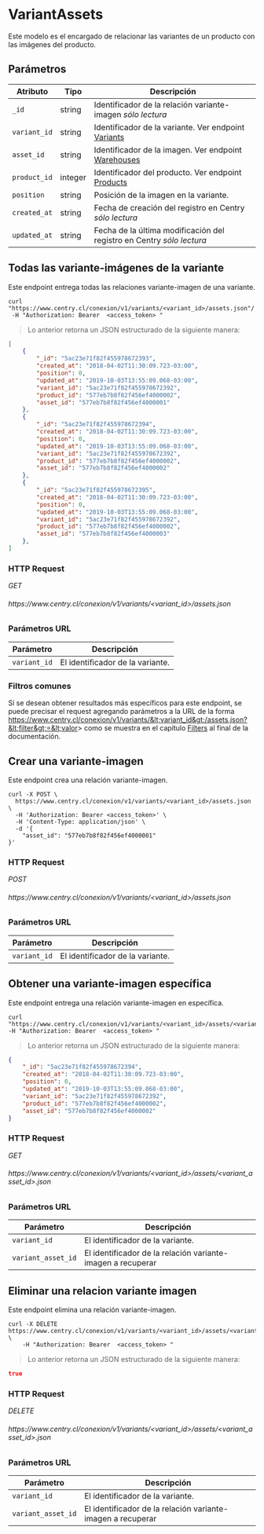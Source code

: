 # VariantAssets

Este modelo es el encargado de relacionar las variantes de un producto con las
imágenes del producto.

## Parámetros

Atributo       | Tipo    | Descripción
---------------| ------- | -----------
`_id`          | string  | Identificador de la relación variante-imagen <i class="label label-info">sólo lectura</i>
`variant_id`   | string  | Identificador de la variante. Ver endpoint [Variants](#variants)
`asset_id`     | string  | Identificador de la imagen. Ver endpoint [Warehouses](#warehouses)
`product_id`   | integer | Identificador del producto. Ver endpoint [Products](#products)
`position`     | string  | Posición de la imagen en la variante.
`created_at`   | string  | Fecha de creación del registro en Centry <i class="label label-info">sólo lectura</i>
`updated_at`   | string  | Fecha de la última modificación del registro en Centry <i class="label label-info">sólo lectura</i>

## Todas las variante-imágenes de la variante

Este endpoint entrega todas las relaciones variante-imagen de una variante.

```shell
curl "https://www.centry.cl/conexion/v1/variants/<variant_id>/assets.json"/
 -H "Authorization: Bearer  <access_token> "
```

> Lo anterior retorna un JSON estructurado de la siguiente manera:

```json
[
    {
        "_id": "5ac23e71f82f455978672393",
        "created_at": "2018-04-02T11:30:09.723-03:00",
        "position": 0,
        "updated_at": "2019-10-03T13:55:09.068-03:00",
        "variant_id": "5ac23e71f82f455978672392",
        "product_id": "577eb7b8f82f456ef4000002",
        "asset_id": "577eb7b8f82f456ef4000001"
    },
    {
        "_id": "5ac23e71f82f455978672394",
        "created_at": "2018-04-02T11:30:09.723-03:00",
        "position": 0,
        "updated_at": "2019-10-03T13:55:09.068-03:00",
        "variant_id": "5ac23e71f82f455978672392",
        "product_id": "577eb7b8f82f456ef4000002",
        "asset_id": "577eb7b8f82f456ef4000002"
    },
    {
        "_id": "5ac23e71f82f455978672395",
        "created_at": "2018-04-02T11:30:09.723-03:00",
        "position": 0,
        "updated_at": "2019-10-03T13:55:09.068-03:00",
        "variant_id": "5ac23e71f82f455978672392",
        "product_id": "577eb7b8f82f456ef4000002",
        "asset_id": "577eb7b8f82f456ef4000003"
    },
]
```

### HTTP Request

<div class="api-endpoint">
  <div class="endpoint-data">
    <i class="label label-get">GET</i>
    <h6> https://www.centry.cl/conexion/v1/variants/&lt;variant_id&gt;/assets.json </h6>
  </div>
</div>

### Parámetros URL
Parámetro              | Descripción
---------------------- | -----------------------------------------------------------
`variant_id`           | El identificador de la variante.


### Filtros comunes

Si se desean obtener resultados más específicos para este endpoint, se puede
precisar el request agregando parámetros a la URL de la forma
https://www.centry.cl/conexion/v1/variants/&lt;variant_id&gt;/assets.json?&lt;filter&gt;=&lt;valor&gt;
como se muestra en el capítulo [Filters](#filters) al final de la documentación.


## Crear una variante-imagen

Este endpoint crea una relación variante-imagen.

```shell
curl -X POST \
  https://www.centry.cl/conexion/v1/variants/<variant_id>/assets.json \
  -H 'Authorization: Bearer <access_token>' \
  -H 'Content-Type: application/json' \
  -d '{
    "asset_id": "577eb7b8f82f456ef4000001"
}'
```

### HTTP Request

<div class="api-endpoint">
  <div class="endpoint-data">
    <i class="label label-post">POST</i>
    <h6> https://www.centry.cl/conexion/v1/variants/&lt;variant_id&gt;/assets.json </h6>
  </div>
</div>

### Parámetros URL
Parámetro              | Descripción
---------------------- | -----------------------------------------------------------
`variant_id`           | El identificador de la variante.


## Obtener una variante-imagen específica

Este endpoint entrega una relación variante-imagen en específica.

```shell
curl "https://www.centry.cl/conexion/v1/variants/<variant_id>/assets/<variant_asset_id>.json" -H "Authorization: Bearer  <access_token> "
```

> Lo anterior retorna un JSON estructurado de la siguiente manera:

```json
{
    "_id": "5ac23e71f82f455978672394",
    "created_at": "2018-04-02T11:30:09.723-03:00",
    "position": 0,
    "updated_at": "2019-10-03T13:55:09.068-03:00",
    "variant_id": "5ac23e71f82f455978672392",
    "product_id": "577eb7b8f82f456ef4000002",
    "asset_id": "577eb7b8f82f456ef4000002"
}
```

### HTTP Request

<div class="api-endpoint">
  <div class="endpoint-data">
    <i class="label label-get">GET</i>
    <h6> https://www.centry.cl/conexion/v1/variants/&lt;variant_id&gt;/assets/&lt;variant_asset_id&gt;.json </h6>
  </div>
</div>

### Parámetros URL
Parámetro              | Descripción
---------------------- | -----------------------------------------------------------
`variant_id`           | El identificador de la variante.
`variant_asset_id`      | El identificador de la relación variante-imagen a recuperar


## Eliminar una relacion variante imagen

Este endpoint elimina una relación variante-imagen.

```shell
curl -X DELETE https://www.centry.cl/conexion/v1/variants/<variant_id>/assets/<variant_asset_id>.json \
    -H "Authorization: Bearer  <access_token> "
```

> Lo anterior retorna un JSON estructurado de la siguiente manera:

```json
true
```

### HTTP Request

<div class="api-endpoint">
  <div class="endpoint-data">
    <i class="label label-delete">DELETE</i>
    <h6> https://www.centry.cl/conexion/v1/variants/&lt;variant_id&gt;/assets/&lt;variant_asset_id&gt;.json </h6>
  </div>
</div>

### Parámetros URL

Parámetro              | Descripción
---------------------- | -----------------------------------------------------------
`variant_id`           | El identificador de la variante.
`variant_asset_id`      | El identificador de la relación variante-imagen a recuperar
